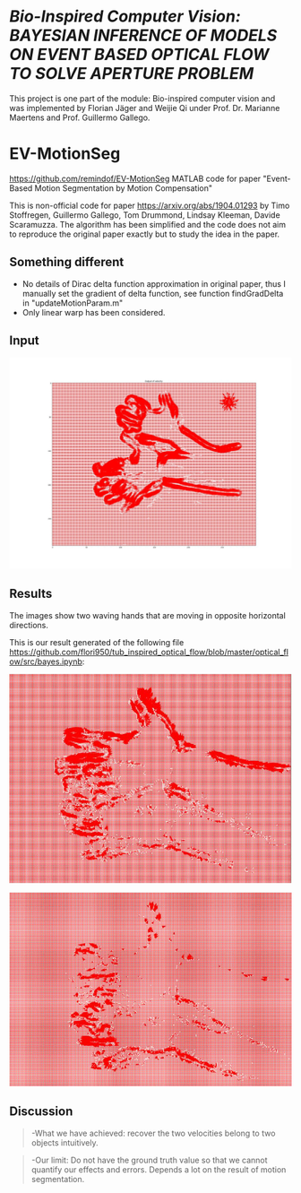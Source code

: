 # *Bio-Inspired Computer Vision:  BAYESIAN INFERENCE OF MODELS ON EVENT BASED OPTICAL FLOW TO SOLVE APERTURE PROBLEM*
This project is one part of the module: Bio-inspired computer vision and was implemented by Florian Jäger and Weijie Qi under Prof. Dr. Marianne Maertens and Prof. Guillermo Gallego.
  
# EV-MotionSeg
https://github.com/remindof/EV-MotionSeg
MATLAB code for paper "Event-Based Motion Segmentation by Motion Compensation"

This is non-official code for paper https://arxiv.org/abs/1904.01293 by Timo Stoffregen, Guillermo Gallego, Tom Drummond, Lindsay Kleeman, Davide Scaramuzza.
The algorithm has been simplified and the code does not aim to reproduce the original paper exactly but to study the idea in the paper.

## Something different
- No details of  Dirac delta function approximation in original paper, thus I manually set the gradient of delta function, see function findGradDelta in "updateMotionParam.m"
- Only linear warp has been considered.

## Input

![image](https://github.com/flori950/tub_inspired_optical_flow/blob/master/event_segmentation/input_images/original_generated.png)

## Results
The images show two waving hands that are moving in opposite horizontal directions.

This is our result generated of the following file https://github.com/flori950/tub_inspired_optical_flow/blob/master/optical_flow/src/bayes.ipynb:

![image](https://github.com/flori950/tub_inspired_optical_flow/blob/master/event_segmentation/output_images/1.png)

![image](https://github.com/flori950/tub_inspired_optical_flow/blob/master/event_segmentation/output_images/2.png)

## Discussion

>-What we have achieved:
recover the two velocities belong to two objects intuitively.

>-Our limit:
Do not have the ground truth value so that we cannot quantify our effects and errors.
Depends a lot on the result of motion segmentation.